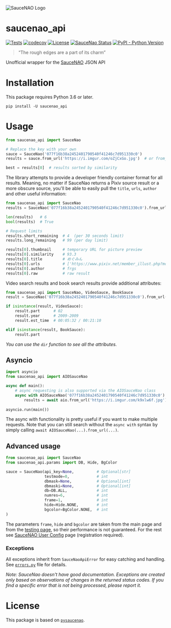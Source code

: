 ![SauceNAO Logo](https://user-images.githubusercontent.com/44947427/89287471-b9289000-d65c-11ea-905d-aa72f908a9b3.png)

# saucenao_api
[![Tests](https://github.com/nomnoms12/saucenao_api/workflows/Tests/badge.svg?branch=master)](https://github.com/nomnoms12/saucenao_api/actions?query=workflow%3ATests)
[![codecov](https://codecov.io/gh/nomnoms12/saucenao_api/branch/master/graph/badge.svg)](https://codecov.io/gh/nomnoms12/saucenao_api)
[![License](https://img.shields.io/github/license/nomnoms12/saucenao_api)](https://github.com/nomnoms12/saucenao_api/blob/master/LICENSE)
[![SauceNao Status](https://img.shields.io/website?url=https%3A%2F%2Fsaucenao.com)](https://saucenao.com)
[![PyPI - Python Version](https://img.shields.io/pypi/pyversions/saucenao_api)](https://pypi.org/project/saucenao-api)

> “The rough edges are a part of its charm”

Unofficial wrapper for the [SauceNAO](https://saucenao.com) JSON API

# Installation
This package requires Python 3.6 or later.
```
pip install -U saucenao_api
```

# Usage
```python
from saucenao_api import SauceNao

# Replace the key with your own
sauce = SauceNao('077f16b38a2452401790540f41246c7d951330c0')
results = sauce.from_url('https://i.imgur.com/oZjCxGo.jpg')  # or from_file()

best = results[0]  # results sorted by similarity
```

The library attempts to provide a developer friendly container format for all results. Meaning, no matter if SauceNao returns a Pixiv source result or a more obscure source, you'll be able to easily pull the `title`, `urls`, `author` and other useful information:
```python
from saucenao_api import SauceNao
results = SauceNao('077f16b38a2452401790540f41246c7d951330c0').from_url('https://i.imgur.com/oZjCxGo.jpg')

len(results)   # 6
bool(results)  # True

# Request limits
results.short_remaining  # 4  (per 30 seconds limit)
results.long_remaining   # 99 (per day limit)

results[0].thumbnail     # temporary URL for picture preview
results[0].similarity    # 93.3
results[0].title         # めぐみん
results[0].urls          # ['https://www.pixiv.net/member_illust.php?mode=medium&illust_id=77630170']
results[0].author        # frgs
results[0].raw           # raw result
```

Video search results and book search results provide additional attributes:
```python
from saucenao_api import SauceNao, VideoSauce, BookSauce
result = SauceNao('077f16b38a2452401790540f41246c7d951330c0').from_url('https://i.imgur.com/k9xlw6f.jpg')[0]

if isinstance(result, VideoSauce):
    result.part      # 02
    result.year      # 2009-2009
    result.est_time  # 00:05:32 / 00:21:10

elif isinstance(result, BookSauce):
    result.part
```
*You can use the `dir` function to see all the attributes.*

## Asyncio
```python
import asyncio
from saucenao_api import AIOSauceNao

async def main():
    # async requesting is also supported via the AIOSauceNao class
    async with AIOSauceNao('077f16b38a2452401790540f41246c7d951330c0') as aio:
        results = await aio.from_url('https://i.imgur.com/k9xlw6f.jpg')
    
asyncio.run(main())
```
The async with functionality is pretty useful if you want to make multiple requests.
Note that you can still search without the `async with` syntax by simply calling `await AIOSauceNao(...).from_url(...)`.

## Advanced usage
```python
from saucenao_api import SauceNao
from saucenao_api.params import DB, Hide, BgColor

sauce = SauceNao(api_key=None,          # Optional[str] 
                 testmode=0,            # int
                 dbmask=None,           # Optional[int]
                 dbmaski=None,          # Optional[int]
                 db=DB.ALL,             # int
                 numres=6,              # int
                 frame=1,               # int
                 hide=Hide.NONE,        # int
                 bgcolor=BgColor.NONE,  # int
)
```
The parameters `frame`, `hide` and `bgcolor` are taken from the main page and from the [testing page](https://saucenao.com/testing), so their performance is not guaranteed. For the rest see [SauceNAO User Config](https://saucenao.com/user.php?page=search-api) page (registration required).

### Exceptions
All exceptions inherit from `SauceNaoApiError` for easy catching and handling. See [`errors.py`](saucenao_api/errors.py) file for details.

*Note: SauceNao doesn't have good documentation. Exceptions are created only based on observations of changes in the returned status codes. If you find a specific error that is not being processed, please report it.*

# License
This package is based on [`pysaucenao`](https://github.com/FujiMakoto/pysaucenao).
